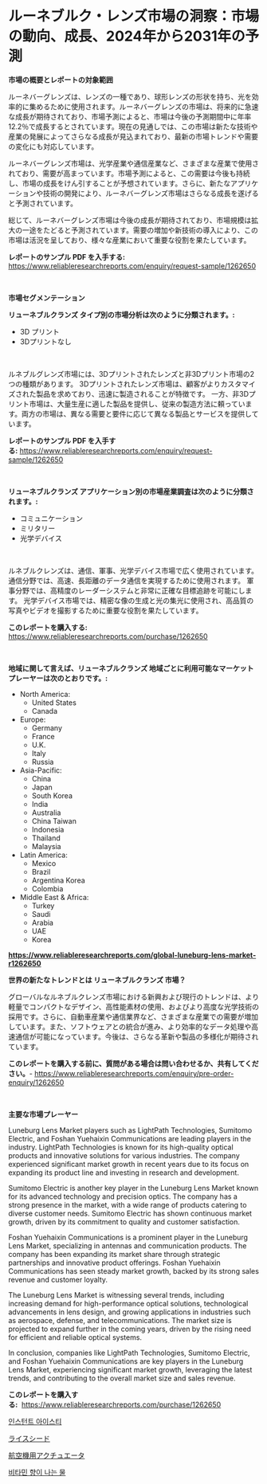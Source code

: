 <p><h1>ルーネブルク・レンズ市場の洞察：市場の動向、成長、2024年から2031年の予測</h1></p><p><strong>市場の概要とレポートの対象範囲</strong></p>
<p><p>ルーネバーグレンズは、レンズの一種であり、球形レンズの形状を持ち、光を効率的に集めるために使用されます。ルーネバーグレンズの市場は、将来的に急速な成長が期待されており、市場予測によると、市場は今後の予測期間中に年率12.2％で成長するとされています。現在の見通しでは、この市場は新たな技術や産業の発展によってさらなる成長が見込まれており、最新の市場トレンドや需要の変化にも対応しています。</p><p>ルーネバーグレンズ市場は、光学産業や通信産業など、さまざまな産業で使用されており、需要が高まっています。市場予測によると、この需要は今後も持続し、市場の成長をけん引することが予想されています。さらに、新たなアプリケーションや技術の開発により、ルーネバーグレンズ市場はさらなる成長を遂げると予測されています。</p><p>総じて、ルーネバーグレンズ市場は今後の成長が期待されており、市場規模は拡大の一途をたどると予測されています。需要の増加や新技術の導入により、この市場は活況を呈しており、様々な産業において重要な役割を果たしています。</p></p>
<p><strong>レポートのサンプル PDF を入手する:</strong> <a href="https://www.reliableresearchreports.com/enquiry/request-sample/1262650">https://www.reliableresearchreports.com/enquiry/request-sample/1262650</a></p>
<p>&nbsp;</p>
<p><strong>市場セグメンテーション</strong></p>
<p><strong>リューネブルクランズ タイプ別の市場分析は次のように分類されます。:</strong></p>
<p><ul><li>3D プリント</li><li>3Dプリントなし</li></ul></p>
<p>&nbsp;</p>
<p><p>ルネブルグレンズ市場には、3Dプリントされたレンズと非3Dプリント市場の2つの種類があります。 3Dプリントされたレンズ市場は、顧客がよりカスタマイズされた製品を求めており、迅速に製造されることが特徴です。 一方、非3Dプリント市場は、大量生産に適した製品を提供し、従来の製造方法に頼っています。両方の市場は、異なる需要と要件に応じて異なる製品とサービスを提供しています。</p></p>
<p><strong>レポートのサンプル PDF を入手する:</strong>&nbsp;<a href="https://www.reliableresearchreports.com/enquiry/request-sample/1262650">https://www.reliableresearchreports.com/enquiry/request-sample/1262650</a></p>
<p>&nbsp;</p>
<p><strong> リューネブルクランズ アプリケーション別の市場産業調査は次のように分類されます。:</strong></p>
<p><ul><li>コミュニケーション</li><li>ミリタリー</li><li>光学デバイス</li></ul></p>
<p>&nbsp;</p>
<p><p>ルネブルクレンズは、通信、軍事、光学デバイス市場で広く使用されています。 通信分野では、高速、長距離のデータ通信を実現するために使用されます。 軍事分野では、高精度のレーダーシステムと非常に正確な目標追跡を可能にします。 光学デバイス市場では、精密な像の生成と光の集光に使用され、高品質の写真やビデオを撮影するために重要な役割を果たしています。</p></p>
<p><strong>このレポートを購入する:</strong>&nbsp; <a href="https://www.reliableresearchreports.com/purchase/1262650">https://www.reliableresearchreports.com/purchase/1262650</a></p>
<p>&nbsp;</p>
<p><strong>地域に関して言えば、リューネブルクランズ 地域ごとに利用可能なマーケットプレーヤーは次のとおりです。:</strong></p>
<p><ul>
    <li>
        North America:
        <ul>
            <li>United States</li>
            <li>Canada</li>
        </ul>
    </li>
    <li>
        Europe:
        <ul>
            <li>Germany</li>
            <li>France</li>
            <li>U.K.</li>
            <li>Italy</li>
            <li>Russia</li>
        </ul>
    </li>
    <li>
        Asia-Pacific:
        <ul>
            <li>China</li>
            <li>Japan</li>
            <li>South Korea</li>
            <li>India</li>
            <li>Australia</li>
            <li>China Taiwan</li>
            <li>Indonesia</li>
            <li>Thailand</li>
            <li>Malaysia</li>
        </ul>
    </li>
    <li>
        Latin America:
        <ul>
            <li>Mexico</li>
            <li>Brazil</li>
            <li>Argentina Korea</li>
            <li>Colombia</li>
        </ul>
    </li>
    <li>
        Middle East & Africa:
        <ul>
            <li>Turkey</li>
            <li>Saudi</li>
            <li>Arabia</li>
            <li>UAE</li>
            <li>Korea</li>
        </ul>
    </li>
    </ul></p>
<p><strong><a href="https://www.reliableresearchreports.com/global-luneburg-lens-market-r1262650">https://www.reliableresearchreports.com/global-luneburg-lens-market-r1262650</a></strong>&nbsp;</p>
<p><strong>世界の新たなトレンドとは リューネブルクランズ 市場？</strong></p>
<p><p>グローバルなルネブルクレンズ市場における新興および現行のトレンドは、より軽量でコンパクトなデザイン、高性能素材の使用、およびより高度な光学技術の採用です。さらに、自動車産業や通信業界など、さまざまな産業での需要が増加しています。また、ソフトウェアとの統合が進み、より効率的なデータ処理や高速通信が可能になっています。今後は、さらなる革新や製品の多様化が期待されています。</p></p>
<p><strong>このレポートを購入する前に、質問がある場合は問い合わせるか、共有してください。</strong>- <a href="https://www.reliableresearchreports.com/enquiry/pre-order-enquiry/1262650">https://www.reliableresearchreports.com/enquiry/pre-order-enquiry/1262650</a></p>
<p>&nbsp;</p>
<p><strong>主要な市場プレーヤー</strong></p>
<p><p>Luneburg Lens Market players such as LightPath Technologies, Sumitomo Electric, and Foshan Yuehaixin Communications are leading players in the industry. LightPath Technologies is known for its high-quality optical products and innovative solutions for various industries. The company experienced significant market growth in recent years due to its focus on expanding its product line and investing in research and development.</p><p>Sumitomo Electric is another key player in the Luneburg Lens Market known for its advanced technology and precision optics. The company has a strong presence in the market, with a wide range of products catering to diverse customer needs. Sumitomo Electric has shown continuous market growth, driven by its commitment to quality and customer satisfaction.</p><p>Foshan Yuehaixin Communications is a prominent player in the Luneburg Lens Market, specializing in antennas and communication products. The company has been expanding its market share through strategic partnerships and innovative product offerings. Foshan Yuehaixin Communications has seen steady market growth, backed by its strong sales revenue and customer loyalty.</p><p>The Luneburg Lens Market is witnessing several trends, including increasing demand for high-performance optical solutions, technological advancements in lens design, and growing applications in industries such as aerospace, defense, and telecommunications. The market size is projected to expand further in the coming years, driven by the rising need for efficient and reliable optical systems.</p><p>In conclusion, companies like LightPath Technologies, Sumitomo Electric, and Foshan Yuehaixin Communications are key players in the Luneburg Lens Market, experiencing significant market growth, leveraging the latest trends, and contributing to the overall market size and sales revenue.</p></p>
<p><strong>このレポートを購入する:</strong>&nbsp;&nbsp;<a href="https://www.reliableresearchreports.com/purchase/1262650">https://www.reliableresearchreports.com/purchase/1262650</a></p>
<p><p><a href="https://medium.com/@koreycrooks2022/%EC%A6%89%EC%84%9D-%EC%95%84%EC%9D%B4%EC%8A%A4%ED%8B%B0-%EC%8B%9C%EC%9E%A5-2031%EB%85%84%EA%B9%8C%EC%A7%80%EC%9D%98-%ED%8A%B8%EB%A0%8C%EB%93%9C-%EC%98%88%EC%B8%A1-%EB%B0%8F-%EA%B2%BD%EC%9F%81-%EB%B6%84%EC%84%9D-fbf47327611a">인스턴트 아이스티</a></p><p><a href="https://medium.com/@stevenhuson95/%E7%B1%B3%E7%A8%AE%E5%B8%82%E5%A0%B4%E3%81%AF-%E5%B8%82%E5%A0%B4%E3%82%B7%E3%82%A7%E3%82%A2-%E5%B8%82%E5%A0%B4%E3%83%88%E3%83%AC%E3%83%B3%E3%83%89-%E5%B8%82%E5%A0%B4%E6%88%90%E9%95%B7%E3%81%AB%E9%96%A2%E3%81%99%E3%82%8B%E6%83%85%E5%A0%B1%E3%82%92%E6%8F%90%E4%BE%9B%E3%81%97%E3%81%BE%E3%81%99-557ab47d29fe">ライスシード</a></p><p><a href="https://medium.com/@nic.neale/%E8%88%AA%E7%A9%BA%E6%A9%9F%E3%82%A2%E3%82%AF%E3%83%81%E3%83%A5%E3%82%A8%E3%83%BC%E3%82%BF%E5%B8%82%E5%A0%B4-2031%E5%B9%B4%E3%81%BE%E3%81%A7%E3%81%AE%E6%88%90%E5%8A%9F%E3%81%99%E3%82%8B%E3%83%93%E3%82%B8%E3%83%8D%E3%82%B9%E6%88%A6%E7%95%A5%E3%81%AE%E9%8D%B5-afd714054631">航空機用アクチュエータ</a></p><p><a href="https://medium.com/@koreycrooks2022/%EB%B9%84%ED%83%80%EB%AF%BC-%ED%96%A5%EC%88%98%EA%B0%80-%ED%96%A5%EC%83%81%EB%90%9C-%EB%AC%BC-%EC%8B%9C%EC%9E%A5-%EC%8B%9C%EC%9E%A5-%EC%A0%90%EC%9C%A0%EC%9C%A8-%EC%8B%9C%EC%9E%A5-%EB%8F%99%ED%96%A5-%EB%B0%8F-%EB%AF%B8%EB%9E%98-%EC%84%B1%EC%9E%A5-%ED%83%90%EC%83%89-27b590ac527d">비타민 향이 나는 물</a></p></p>